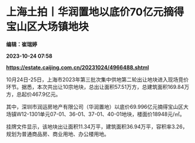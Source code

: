 # 上海土拍丨华润置地以底价70亿元摘得宝山区大场镇地块
**编辑：崔瑞婷**

**2023-10-24 07:58**

**https://estate.caijing.com.cn/20231024/4966488.shtml**

10月24日-25日，上海市2023年第三批次集中供地第二轮出让地块进入现场竞价环节。据悉，本次共出让10宗地块，总出让面积57.51万方，总建筑面积169.84万方，总起价467.9亿元。

其中，深圳市润运房地产有限公司（华润置地）以底价69.996亿元摘得宝山区大场镇W12-1301单元07-01、36-01、37-01、40-01地块，楼面价18948元/㎡。

挂牌文件显示，该地块出让面积11.34万平，建筑面积36.94万平，容积率3.26，规划为普通商品房、商业用地、办公楼用地。